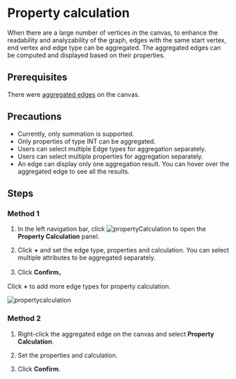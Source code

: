 # Property calculation

When there are a large number of vertices in the canvas, to enhance the readability and analyzability of the graph, edges with the same start vertex, end vertex and edge type can be aggregated. The aggregated edges can be computed and displayed based on their properties.

## Prerequisites

There were [aggregated edges](../canvas-operations/visualization-mode.md) on the canvas.

## Precautions

- Currently, only summation is supported.
- Only properties of type INT can be aggregated.
- Users can select multiple Edge types for aggregation separately.
- Users can select multiple properties for aggregation separately.
- An edge can display only one aggregation result. You can hover over the aggregated edge to see all the results.

## Steps

### Method 1

1. In the left navigation bar, click ![propertyCalculation](https://docs-cdn.nebula-graph.com.cn/figures/icon-nav-propertyCalculation.png) to open the **Property Calculation** panel.

2. Click **+** and set the edge type, properties and calculation. You can select multiple attributes to be aggregated separately.

3. Click **Confirm**。

Click **+** to add more edge types for property calculation.

![propertycalculation](https://docs-cdn.nebula-graph.com.cn/figures/propertycalculation-220928-en.png)

### Method 2

1. Right-click the aggregated edge on the canvas and select **Property Calculation**.

2. Set the properties and calculation.

3. Click **Confirm**.
